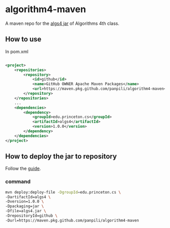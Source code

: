 # algorithm4-maven
A maven repo for the [algs4 jar](https://algs4.cs.princeton.edu/code/) of Algorithms 4th class.

## How to use
In pom.xml

```xml

<project>
    <repositories>
        <repository>
            <id>github</id>
            <name>GitHub OWNER Apache Maven Packages</name>
            <url>https://maven.pkg.github.com/panpili/algorithm4-maven</url>
        </repository>
    </repositories> 
    ...
    <dependencies>
        <dependency>
            <groupId>edu.princeton.cs</groupId>
            <artifactId>algs4</artifactId>
            <version>1.0.0</version>
        </dependency>
    </dependencies>
</project>
```

## How to deploy the jar to repository
Follow the [guide](https://docs.github.com/en/packages/working-with-a-github-packages-registry/working-with-the-apache-maven-registry).
### command
```bash
mvn deploy:deploy-file -DgroupId=edu.princeton.cs \
-DartifactId=algs4 \
-Dversion=1.0.0 \
-Dpackaging=jar \
-Dfile=algs4.jar \
-DrepositoryId=github \
-Durl=https://maven.pkg.github.com/panpili/algorithm4-maven
```
